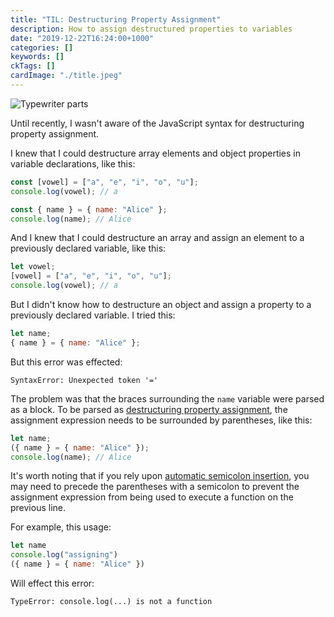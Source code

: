 ```yaml
---
title: "TIL: Destructuring Property Assignment"
description: How to assign destructured properties to variables
date: "2019-12-22T16:24:00+1000"
categories: []
keywords: []
ckTags: []
cardImage: "./title.jpeg"
---
```


![Typewriter parts](title.jpeg "Photo by Florian Klauer on Unsplash")

Until recently, I wasn't aware of the JavaScript syntax for destructuring property assignment.

I knew that I could destructure array elements and object properties in variable declarations, like this:

```js
const [vowel] = ["a", "e", "i", "o", "u"];
console.log(vowel); // a

const { name } = { name: "Alice" };
console.log(name); // Alice
```

And I knew that I could destructure an array and assign an element to a previously declared variable, like this:

```js
let vowel;
[vowel] = ["a", "e", "i", "o", "u"];
console.log(vowel); // a
```

But I didn't know how to destructure an object and assign a property to a previously declared variable. I tried this:

```js
let name;
{ name } = { name: "Alice" };
```

But this error was effected:

```text
SyntaxError: Unexpected token '='
```

The problem was that the braces surrounding the `name` variable were parsed as a block. To be parsed as [destructuring property assignment](https://developer.mozilla.org/en-US/docs/Web/JavaScript/Reference/Operators/Destructuring_assignment), the assignment expression needs to be surrounded by parentheses, like this:

```js
let name;
({ name } = { name: "Alice" });
console.log(name); // Alice
```

It's worth noting that if you rely upon [automatic semicolon insertion](https://developer.mozilla.org/en-US/docs/Web/JavaScript/Reference/Lexical_grammar#Automatic_semicolon_insertion), you may need to precede the parentheses with a semicolon to prevent the assignment expression from being used to execute a function on the previous line.

For example, this usage:

<!-- prettier-ignore -->
```js
let name
console.log("assigning")
({ name } = { name: "Alice" })
```

Will effect this error:

```text
TypeError: console.log(...) is not a function
```

